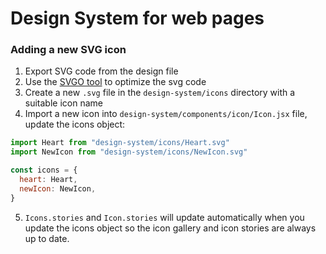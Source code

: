 # Design System for web pages

### Adding a new SVG icon

1. Export SVG code from the design file
2. Use the [SVGO tool](https://jakearchibald.github.io/svgomg/) to optimize the svg code
3. Create a new `.svg` file in the `design-system/icons` directory with a suitable icon name
4. Import a new icon into `design-system/components/icon/Icon.jsx` file, update the icons object:

```js
import Heart from "design-system/icons/Heart.svg"
import NewIcon from "design-system/icons/NewIcon.svg"

const icons = {
  heart: Heart,
  newIcon: NewIcon,
}
```

5. `Icons.stories` and `Icon.stories` will update automatically when you update the icons object so the icon gallery and icon stories are always up to date.
